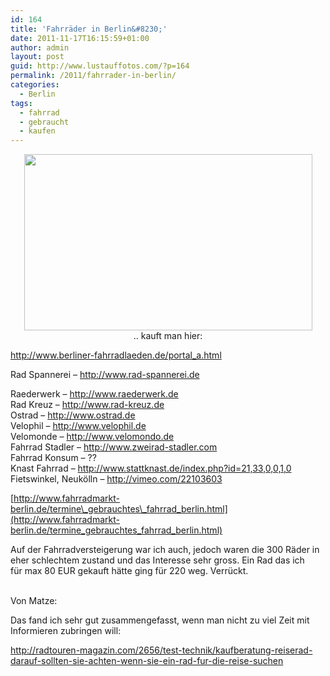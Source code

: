 ```yaml
---
id: 164
title: 'Fahrräder in Berlin&#8230;'
date: 2011-11-17T16:15:59+01:00
author: admin
layout: post
guid: http://www.lustauffotos.com/?p=164
permalink: /2011/fahrrader-in-berlin/
categories:
  - Berlin
tags:
  - fahrrad
  - gebraucht
  - kaufen
---
```

<p style="text-align: center;">
  <img class="aligncenter" src="http://www.firefly-power.de/Fahrrad-Symbol_01_KMJ.png" alt="" width="461" height="282" /><br /> .. kauft man hier:
</p>

<http://www.berliner-fahrradlaeden.de/portal_a.html>

Rad Spannerei &#8211; <http://www.rad-spannerei.de>

Raederwerk &#8211; <http://www.raederwerk.de>  
Rad Kreuz &#8211; <http://www.rad-kreuz.de>  
Ostrad &#8211; <http://www.ostrad.de>  
Velophil &#8211; <http://www.velophil.de>  
Velomonde &#8211; <http://www.velomondo.de>  
Fahrrad Stadler &#8211; <http://www.zweirad-stadler.com>  
Fahrrad Konsum &#8211; ??  
Knast Fahrrad &#8211; <http://www.stattknast.de/index.php?id=21,33,0,0,1,0>  
Fietswinkel, Neukölln &#8211; <http://vimeo.com/22103603>

[http://www.fahrradmarkt-berlin.de/termine\_gebrauchtes\_fahrrad_berlin.html](http://www.fahrradmarkt-berlin.de/termine_gebrauchtes_fahrrad_berlin.html)

Auf der Fahrradversteigerung war ich auch, jedoch waren die 300 Räder in eher schlechtem zustand und das Interesse sehr gross. Ein Rad das ich  
für max 80 EUR gekauft hätte ging für 220 weg. Verrückt.  
&nbsp;

Von Matze:

<p class="p1">
  <span class="s1">Das fand ich sehr gut zusammengefasst, wenn man nicht zu viel Zeit mit Informieren zubringen will:</span>
</p>

<p class="p2">
  <span class="s2"><a href="http://radtouren-magazin.com/2656/test-technik/kaufberatung-reiserad-darauf-sollten-sie-achten-wenn-sie-ein-rad-fur-die-reise-suchen" class="broken_link">http://radtouren-magazin.com/2656/test-technik/kaufberatung-reiserad-darauf-sollten-sie-achten-wenn-sie-ein-rad-fur-die-reise-suchen</a></span>
</p>